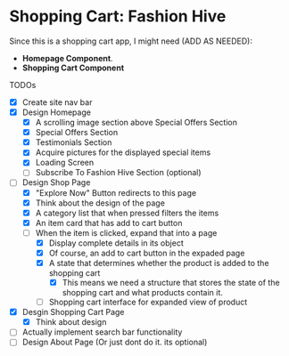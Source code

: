 # Shopping Cart: Fashion Hive

Since this is a shopping cart app, I might need (ADD AS NEEDED): 
- __Homepage Component__.
- __Shopping Cart Component__

TODOs
- [X] Create site nav bar
- [X] Design Homepage
  - [X] A scrolling image section above Special Offers Section
  - [X] Special Offers Section
  - [X] Testimonials Section
  - [X] Acquire pictures for the displayed special items
  - [X] Loading Screen
  - [ ] Subscribe To Fashion Hive Section (optional)
- [ ] Design Shop Page
  - [X] "Explore Now" Button redirects to this page
  - [X] Think about the design of the page
  - [X] A category list that when pressed filters the items
  - [X] An item card that has add to cart button
  - [ ] When the item is clicked, expand that into a page
    - [X] Display complete details in its object
    - [X] Of course, an add to cart button in the expaded page
    - [X] A state that determines whether the product is added to the shopping cart
      - [X] This means we need a structure that stores the state of the shopping cart and what products contain it.
    - [ ] Shopping cart interface for expanded view of product
- [X] Desgin Shopping Cart Page
  - [X] Think about design
- [ ] Actually implement search bar functionality
- [ ] Design About Page (Or just dont do it. its optional)